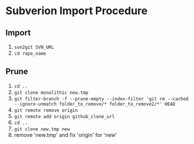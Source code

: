 Subverion Import Procedure
==========================

Import
------

1. `svn2git SVN_URL`
2. `cd repo_name`

Prune
-----

1. `cd ..`
2. `git clone monolithic new.tmp`
3. `git filter-branch -f --prune-empty --index-filter 'git rm --cached --ignore-unmatch folder_to_remove/* folder_to_remove2/*' HEAD`
4. `git remote remove origin`
5. `git remote add origin github_clone_url`
6. `cd ..`
7. `git clone new.tmp new`
8. remove 'new.tmp' and fix 'origin' for 'new'
